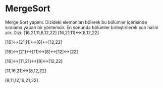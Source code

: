 # MergeSort
Merge Sort yapımı.
Dizideki elemanları bölerek bu bölümler içerisinde sıralama yapan bir yöntemdir. En sonunda bölümler birleştirilerek son halini alır.
Dizi: [16,21,11,8,12,22]
[16,21,11]<->[8,12,22]

[16]<->[21,11]<->[8]<->[12,22]

[16]<->[21]<->[11]<->[8]<->[12]<->[22]

[16]<->[11,21]<->[8]<->[12,22]

[11,16,21]<->[8,12,22]

[8,11,12,16,21,22] 
